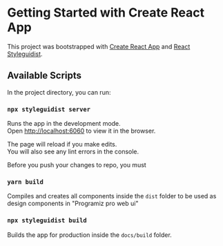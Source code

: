 # Getting Started with Create React App

This project was bootstrapped with [Create React App](https://github.com/facebook/create-react-app) and [React Styleguidist](https://react-styleguidist.js.org/).

## Available Scripts

In the project directory, you can run:

### `npx styleguidist server`

Runs the app in the development mode.\
Open [http://localhost:6060](http://localhost:6060) to view it in the browser.

The page will reload if you make edits.\
You will also see any lint errors in the console.

Before you push your changes to repo, you must

### `yarn build`

Compiles and creates all components inside the `dist` folder to be used as design components in "Programiz pro web ui"

### `npx styleguidist build`

Builds the app for production inside the `docs/build` folder.
